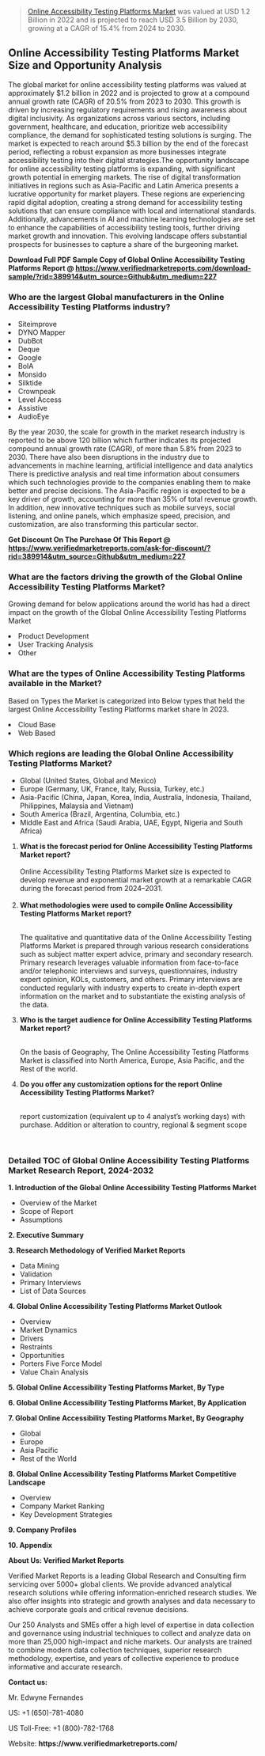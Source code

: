 <blockquote><p><p><a href="https://www.verifiedmarketreports.com/download-sample/?rid=389914&utm_source=Github&utm_medium=227" target="_blank">Online Accessibility Testing Platforms Market</a> was valued at USD 1.2 Billion in 2022 and is projected to reach USD 3.5 Billion by 2030, growing at a CAGR of 15.4% from 2024 to 2030.</p></blockquote><p><h2>Online Accessibility Testing Platforms Market Size and Opportunity Analysis</h2>The global market for online accessibility testing platforms was valued at approximately $1.2 billion in 2022 and is projected to grow at a compound annual growth rate (CAGR) of 20.5% from 2023 to 2030. This growth is driven by increasing regulatory requirements and rising awareness about digital inclusivity. As organizations across various sectors, including government, healthcare, and education, prioritize web accessibility compliance, the demand for sophisticated testing solutions is surging. The market is expected to reach around $5.3 billion by the end of the forecast period, reflecting a robust expansion as more businesses integrate accessibility testing into their digital strategies.The opportunity landscape for online accessibility testing platforms is expanding, with significant growth potential in emerging markets. The rise of digital transformation initiatives in regions such as Asia-Pacific and Latin America presents a lucrative opportunity for market players. These regions are experiencing rapid digital adoption, creating a strong demand for accessibility testing solutions that can ensure compliance with local and international standards. Additionally, advancements in AI and machine learning technologies are set to enhance the capabilities of accessibility testing tools, further driving market growth and innovation. This evolving landscape offers substantial prospects for businesses to capture a share of the burgeoning market.</p><p class=""><strong>Download Full PDF Sample Copy of Global Online Accessibility Testing Platforms Report @ <a href="https://www.verifiedmarketreports.com/download-sample/?rid=389914&amp;utm_source=Github&amp;utm_medium=227" target="_blank">https://www.verifiedmarketreports.com/download-sample/?rid=389914&amp;utm_source=Github&amp;utm_medium=227</a></strong></p><h3 id="" class="">Who are the largest Global manufacturers in the Online Accessibility Testing Platforms industry?</h3><p><li>Siteimprove</li><li> DYNO Mapper</li><li> DubBot</li><li> Deque</li><li> Google</li><li> BoIA</li><li> Monsido</li><li> Silktide</li><li> Crownpeak</li><li> Level Access</li><li> Assistive</li><li> AudioEye</li></p><div class=""><div class="" dir="" data-message-author-role="" data-message-id="" data-message-model-slug=""><div class=""><div class=""><div class=""><div class="" dir="" data-message-author-role="" data-message-id="" data-message-model-slug=""><div class=""><div class=""><p>By the year 2030, the scale for growth in the market research industry is reported to be above 120 billion which further indicates its projected compound annual growth rate (CAGR), of more than 5.8% from 2023 to 2030. There have also been disruptions in the industry due to advancements in machine learning, artificial intelligence and data analytics There is predictive analysis and real time information about consumers which such technologies provide to the companies enabling them to make better and precise decisions. The Asia-Pacific region is expected to be a key driver of growth, accounting for more than 35% of total revenue growth. In addition, new innovative techniques such as mobile surveys, social listening, and online panels, which emphasize speed, precision, and customization, are also transforming this particular sector.</p><p><strong>Get Discount On The Purchase Of This Report @&nbsp; <a href="https://www.verifiedmarketreports.com/ask-for-discount/?rid=389914&amp;utm_source=Github&amp;utm_medium=227" target="_blank">https://www.verifiedmarketreports.com/ask-for-discount/?rid=389914&amp;utm_source=Github&amp;utm_medium=227</a></strong></p></div></div></div></div></div></div></div></div><h3 id="" class="">What are the factors driving the growth of the Global Online Accessibility Testing Platforms Market?</h3><p id="" class="">Growing demand for below applications around the world has had a direct impact on the growth of the Global Online Accessibility Testing Platforms Market</p><p id="" class=""><li>Product Development</li><li> User Tracking Analysis</li><li> Other</li></p><h3 id="" class="">What are the types of Online Accessibility Testing Platforms available in the Market?</h3><p id="" class="">Based on Types the Market is categorized into Below types that held the largest Online Accessibility Testing Platforms market share In 2023.</p><p id="" class=""><li>Cloud Base</li><li> Web Based</li></p><h3 id="" class="">Which regions are leading the Global Online Accessibility Testing Platforms Market?</h3><ul><li>Global (United States, Global and Mexico)</li><li>Europe (Germany, UK, France, Italy, Russia, Turkey, etc.)</li><li>Asia-Pacific (China, Japan, Korea, India, Australia, Indonesia, Thailand, Philippines, Malaysia and Vietnam)</li><li>South America (Brazil, Argentina, Columbia, etc.)</li><li>Middle East and Africa (Saudi Arabia, UAE, Egypt, Nigeria and South Africa)</li></ul><p><ol><li><strong>What is the forecast period for Online Accessibility Testing Platforms Market report?<br /></strong><br /><span data-sheets-root="1" data-sheets-value="{&quot;1&quot;:2,&quot;2&quot;:&quot;XXXX size is expected to develop revenue and exponential market growth at a remarkable CAGR during the forecast period from 2024&ndash;2030.&quot;}" data-sheets-userformat="{&quot;2&quot;:12674,&quot;4&quot;:{&quot;1&quot;:2,&quot;2&quot;:16776960},&quot;10&quot;:2,&quot;11&quot;:0,&quot;15&quot;:&quot;Arial&quot;,&quot;16&quot;:12}">Online Accessibility Testing Platforms Market size is expected to develop revenue and exponential market growth at a remarkable CAGR during the forecast period from 2024&ndash;2031.</span><br /><br /></li><li><strong>What methodologies were used to compile Online Accessibility Testing Platforms Market report?<br /><br /></strong><p>The qualitative and quantitative data of the&nbsp;Online Accessibility Testing Platforms Market is prepared through various research considerations such as subject matter expert advice, primary and secondary research. Primary research leverages valuable information from face-to-face and/or telephonic interviews and surveys, questionnaires, industry expert opinion, KOLs, customers, and others. Primary interviews are conducted regularly with industry experts to create in-depth expert information on the market and to substantiate the existing analysis of the data.&nbsp;</p></li><li><strong>Who is the target audience for Online Accessibility Testing Platforms Market report?<br /><br /></strong><p>On the basis of Geography, The&nbsp;Online Accessibility Testing Platforms Market is classified into North America, Europe, Asia Pacific, and the Rest of the world.</p></li><li><strong>Do you offer any customization options for the report Online Accessibility Testing Platforms Market?<br /><br /></strong><p>report customization (equivalent up to 4 analyst&rsquo;s working days) with purchase. Addition or alteration to country, regional &amp; segment scope</p><p>&nbsp;</p></li></ol></p><h3 id="" class="">Detailed TOC of Global Online Accessibility Testing Platforms Market Research Report, 2024-2032</h3><p id="" class=""><strong>1. Introduction of the Global Online Accessibility Testing Platforms Market</strong></p><ul><li>Overview of the Market</li><li>Scope of Report</li><li>Assumptions</li></ul><p id="" class=""><strong>2. Executive Summary</strong></p><p id="" class=""><strong>3. Research Methodology of&nbsp;Verified Market Reports</strong></p><ul><li>Data Mining</li><li>Validation</li><li>Primary Interviews</li><li>List of Data Sources</li></ul><p id="" class=""><strong>4. Global Online Accessibility Testing Platforms Market Outlook</strong></p><ul><li>Overview</li><li>Market Dynamics</li><li>Drivers</li><li>Restraints</li><li>Opportunities</li><li>Porters Five Force Model</li><li>Value Chain Analysis</li></ul><p id="" class=""><strong>5. Global Online Accessibility Testing Platforms Market, By&nbsp;Type</strong></p><p id="" class=""><strong>6. Global Online Accessibility Testing Platforms Market, By Application</strong></p><p id="" class=""><strong>7. Global Online Accessibility Testing Platforms Market, By Geography</strong></p><ul><li>Global</li><li>Europe</li><li>Asia Pacific</li><li>Rest of the World</li></ul><p id="" class=""><strong>8. Global Online Accessibility Testing Platforms Market Competitive Landscape</strong></p><ul><li>Overview</li><li>Company Market Ranking</li><li>Key Development Strategies</li></ul><p id="" class=""><strong>9. Company Profiles</strong></p><p id="" class=""><strong>10. Appendix</strong></p><p id="" class=""><strong>About Us: Verified Market Reports</strong></p><p id="" class="">Verified Market Reports is a leading Global Research and Consulting firm servicing over 5000+ global clients. We provide advanced analytical research solutions while offering information-enriched research studies. We also offer insights into strategic and growth analyses and data necessary to achieve corporate goals and critical revenue decisions.</p><p id="" class="">Our 250 Analysts and SMEs offer a high level of expertise in data collection and governance using industrial techniques to collect and analyze data on more than 25,000 high-impact and niche markets. Our analysts are trained to combine modern data collection techniques, superior research methodology, expertise, and years of collective experience to produce informative and accurate research.</p><p id="" class=""><strong>Contact us:</strong></p><p id="" class="">Mr. Edwyne Fernandes</p><p id="" class="">US: +1 (650)-781-4080</p><p id="" class="">US Toll-Free: +1 (800)-782-1768</p><p id="" class="">Website: <a target="" data-test-app-aware-link=""><strong>https://www.verifiedmarketreports.com/</strong></a></p>

